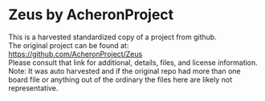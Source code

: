 
# Zeus by AcheronProject  
This is a harvested standardized copy of a project from github.  
The original project can be found at:  
https://github.com/AcheronProject/Zeus  
Please consult that link for additional, details, files, and license information.  
Note: It was auto harvested and if the original repo had more than one board file or anything out of the ordinary the files here are likely not representative.  
    